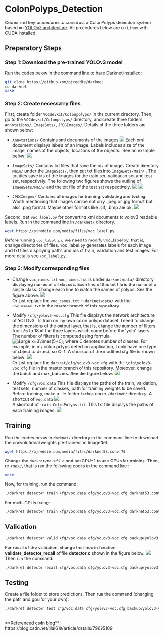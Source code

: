 # ColonPolyps_Detection
Codes and key procedures to construct a ColonPolyps detection system based on [YOLOv3 architecture](https://pjreddie.com/darknet/yolo/). All procedures below are on `Linux` with CUDA installed.
## Preparatory Steps
### Step 1: Download the pre-trained YOLOv3 model
Run the codes below in the command line to have Darknet installed:
```Bash
git clone https://github.com/pjreddie/darknet
cd darknet
make
```

### Step 2: Create necessarry files
First, create folder `VOCdevkit/Colonpolyps/` in the current directory. Then, go to the `VOCdevkit/Colonpolyps/` directory, and create three folders: `Annotations/`, `ImageSets/`, `JPEGImages/`. Details of the three folders are shown below:

 * `Annotations/` Contains xml documents of the images
![](https://github.com/Bogerchen/ColonPolyps_Detection/blob/imgs_to_edit_README/Annotations.png)
Each xml document displays labels of an image. Labels includes size of the image, names of the objects, locations of the objects.  See an example below:
![](https://github.com/Bogerchen/ColonPolyps_Detection/blob/imgs_to_edit_README/xml_example.png)

 * `ImageSets/` Contains txt files that save the ids of images
Create directory `Main/` under the `ImageSets/`, then put txt files into `ImageSets/Main/` . The txt files save ids of the images for the train set, validation set and test set, respectively. The following two figures shows the outline of `ImageSets/Main/` and the txt file of the test set respectively.
![](https://github.com/Bogerchen/ColonPolyps_Detection/blob/imgs_to_edit_README/outline_of_ImageSets_Main.png)
![](https://github.com/Bogerchen/ColonPolyps_Detection/blob/imgs_to_edit_README/test_ids.png)

 * `JPEGImages/` Contains all images for training. validating and testing.
Worth mentioning that images can be not only .jpeg or .jpg format but also .png format. Maybe other formats like .gif, .bmp are ok.
![](https://github.com/Bogerchen/ColonPolyps_Detection/blob/imgs_to_edit_README/JPEGImages.png)

Second, get `voc_label.py` for converting xml documents to yolov3 readable labels. Run in the command line in `/darknet/` directory. 
```Bash
wget https://pjreddie.com/media/files/voc_label.py
```
Before running `voc_label.py`, we need to modify voc_label.py, that is, change directories of files. voc_label.py generates labels for each image and txt files displaying paths and ids of train, validation and test images. For more details see `voc_label.py`.

### Step 3: Modify corresponding files
* Change `voc_names.txt`
`voc_names.txt` is under `darknet/data/` directory displaying names of all classes. Each line of this txt file is the name of a single class. Change each line to match the names of polyps. See the figure above.
![](https://github.com/Bogerchen/ColonPolyps_Detection/blob/imgs_to_edit_README/voc_names.png)<br>
Or just replace the `voc_names.txt` in `darknet/data/` with the `voc_names.txt` in the master branch of this repository.

* Modify `\cfg\yolov3-voc.cfg`
This file displays the network architecture of YOLOv3. To train on my own colon polyps dataset, I need to change the dimensions of the output layer, that is, change the number of filters from 75 to 18 of the three layers which come before the 'yolo' layers. The number of filters is computed using formula <img src="https://latex.codecogs.com/svg.latex?\Large&space;x=3\times(5+C)" title="\Large x=3\times(5+C)" />, where C denotes number of classes. For example, in my colon polyps detection application, I only have one type of object to detect, so C=1.
A shortcut of the modified cfg file is shown below:
![](https://github.com/Bogerchen/ColonPolyps_Detection/blob/imgs_to_edit_README/yolov3-voc.cfg1.png)<br>
Or just replace the `darknet/cfg/yolov3-voc.cfg` with the `\cfg\yolov3-voc.cfg` file in the master branch of this repository.
Moreover, change the batch and max_batches. See the figure below:
![](https://github.com/Bogerchen/ColonPolyps_Detection/blob/imgs_to_edit_README/yolov3-voc.cfg2.png)<br>

* Modify `/cfg/voc.data`
This file displays the paths of the train, validation, test sets, number of classes, path for training weights to be saved. Before training, make a file folder `backup` under `/darknet/` directory.
A shortcut of `voc.data`
![](https://github.com/Bogerchen/ColonPolyps_Detection/blob/imgs_to_edit_README/voc.data.png)<br>
A shortcut of `train_ColonPolyps.txt`. This txt file displays the paths of each training images.
![](https://github.com/Bogerchen/ColonPolyps_Detection/blob/imgs_to_edit_README/train_ColonPolyps.png)<br>

## Training
Run the codes below in `darknet/` directory in the command line to download the convolutional weights pre-trained on ImageNet.
```Bash
wget https://pjreddie.com/media/files/darknet53.conv.74
```
Change the `darknet/Makefile` and set GPU=1 to use GPUs for training. Then, re-make, that is run the following codes in the command line :
```Bash
make
```
Now, for training, run the command:
```Bash
./darknet detector train cfg/voc.data cfg/yolov3-voc.cfg darknet53.conv.7
```
For multi-GPUs traing:
```Bash
./darknet detector train cfg/voc.data cfg/yolov3-voc.cfg darknet53.conv.7 -gpus 0,1,2,3
```

## Validation
```Bash
./darknet detector valid cfg/voc.data cfg/yolov3-voc.cfg backup/yolov3-voc_final.weights
```
For recall of the validation, change the lines in function **validate_detector_recall** of file **detector.c** shown in the figure below:
![](https://github.com/Bogerchen/ColonPolyps_Detection/blob/imgs_to_edit_README/detector1.png)<br>
 Then run the command:
```Bash
./darknet detecto recall cfg/voc.data cfg/yolov3-voc.cfg backup/yolov3-voc_final.weights
```

## Testing
Create a file folder to store predictions. Then run the command (changing the path and gpu for your own):
```Bash
./darknet detector test cfg/voc.data cfg/yolov3-voc.cfg backup/yolov3-voc_8500.weights /home/amax/ChenCB/darknet/VOCdevkit/Colonpolyps/JPEGImages/200001~107.png -out 100_predictions/pred_200001~107 -gpus 3
```
<br>
**Referenced csdn blog**: https://blog.csdn.net/lilai619/article/details/79695109
